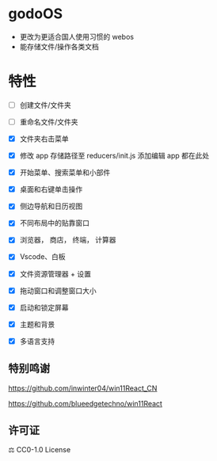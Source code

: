 # godoOS
- 更改为更适合国人使用习惯的 webos
- 能存储文件/操作各类文档


# 特性
- [ ] 创建文件/文件夹
- [ ] 重命名文件/文件夹
- [x] 文件夹右击菜单
- [x] 修改 app 存储路径至 reducers/init.js 添加编辑 app 都在此处
- [x] 开始菜单、搜索菜单和小部件
- [x] 桌面和右键单击操作
- [x] 侧边导航和日历视图
- [x] 不同布局中的贴靠窗口
- [x] 浏览器， 商店， 终端， 计算器
- [x] Vscode、白板
- [x] 文件资源管理器 + 设置
- [x] 拖动窗口和调整窗口大小
- [x] 启动和锁定屏幕
- [x] 主题和背景
- [x] 多语言支持



## 特别鸣谢

https://github.com/inwinter04/win11React_CN

https://github.com/blueedgetechno/win11React



## 许可证

⚖️ CC0-1.0 License
